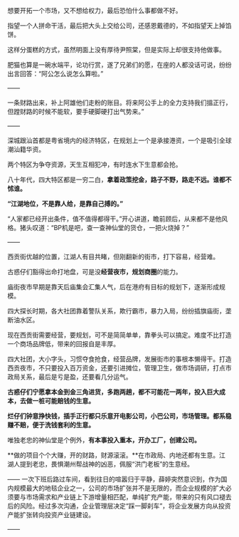 想要开拓一个市场，又不想给权力，最后恐怕什么事都做不好。

指望一个人拼命干活，最后把大头上交给公司，还感恩戴德的，不如指望天上掉馅饼。

这样分蛋糕的方式，虽然明面上没有厚待尹照棠，但是实际上却很支持他做事。

肥猫也算是一碗水端平，论功行赏，遂了兄弟们的愿，在座的人都没话可说，纷纷出言回答：“阿公怎么说怎么算啦。”

——

一条财路出来，补上阿雄他们走粉的账目。将来阿公手上的全力支持我们搵正行，但蹚财路的时候不能软，要手硬脚硬打出气势来。”

——

深城跟汕首都是粤省境内的经济特区，在规划上一个是承接港资，一个是吸引全球潮汕籍华资。

两个特区为争夺资源，天生互相犯冲，有时连水下生意都会抢。

八十年代，四大特区都是一穷二白，**拿着政策挖金，路子不野，路走不远。谁都不怵谁。**

**“江湖地位，不是靠人给，是靠自己搏的。”**

“人家都已经开出条件，值不值得都得干。”开心讲道，瞻前顾后，从来都不是他风格。猪头叹道：“BP机是吧，查一查神仙堂的货仓，一把火烧掉？”

——

西贡街优越的位置，江湖人有目共睹，但刚翻新的街市，打下容易，经营难。

古惑仔们豁得出命打地盘，可是没**经营夜市，规划商圈**的能力。

庙街夜市早期是靠天后庙集会汇集人气，后在港府有目标的规划下，逐渐形成规模。

四大探长时期，各大社团靠着警队关系，欺行霸市，暴力入局，纷纷插旗庙街，垄断油水区。

现在西贡街需要经营，要规划，可不是简简单单，靠拳头可以搞定。难度不比打造一个商场品牌低，带来的回报自是丰厚。

四大社团，大小字头，习惯夺食抢食，经营品牌，发展街市的事根本懒得干。打造西贡夜市，不只要投入百万资金，还要引进摊位，管理卫生，做市场调研，打点市政局关系，最后是亏是盈，还要看几分运气。

**古惑仔们宁愿拿本金到金三角进货，多跑两趟，都不可能花一两年，投入巨大成本，去做一桩可能赔钱的生意。**

**烂仔们钟意挣快钱，插手正行都只乐意开电影公司，小巴公司，市场管理。都系稳赚不赔，便于洗钱套利的生意。**

唯独老忠的神仙堂是个例外，**有本事投入重本，开办工厂，创建公司。**

**做的项目个个大赚，开的财路，财源滚滚。**在市政局、内地还都有生意。江湖人提到老忠，畏惧潮州帮战神的凶恶，佩服“洪门老板”的生意经。

——
一次下班后路过车间，看到往日的喧嚣归于平静，薛婷突然意识到，作为国内规模最大的地毯企业之一，公司的市场扩张并不是无限的，而企业规模的扩大必须要与市场需求和产业链上下游增量相匹配，单纯扩充产能，带来的只有风口褪去后的风险。经过多次沟通，企业管理层决定“踩一脚刹车”，将企业发展方向从投资产能扩张转向投资产业链建设。

——

